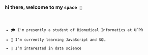 ### hi there, welcome to my <code>space 🖖


- 🎓 I'm presently a student of Biomedical Informatics at UFPR
- 🌱 I’m currently learning JavaScript and SQL
- 🎲 I’m interested in data science
